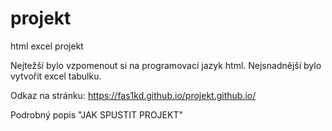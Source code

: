# projekt
html excel projekt

Nejtežší bylo vzpomenout si na programovací jazyk html.
Nejsnadnější bylo vytvořit excel tabulku.

Odkaz na stránku: https://fas1kd.github.io/projekt.github.io/

Podrobný popis "JAK SPUSTIT PROJEKT" 
